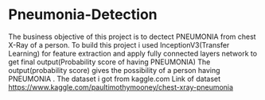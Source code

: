 # Pneumonia-Detection
The business objective of this project is to dectect PNEUMONIA from chest X-Ray of a person.
To build this project i used InceptionV3(Transfer Learning) for feature extraction and apply fully connected layers network to get final output(Probability score of having PNEUMONIA)
The output(probability score) gives the possibility of a person having PNEUMONIA .
The dataset i got from kaggle.com
Link of dataset https://www.kaggle.com/paultimothymooney/chest-xray-pneumonia
